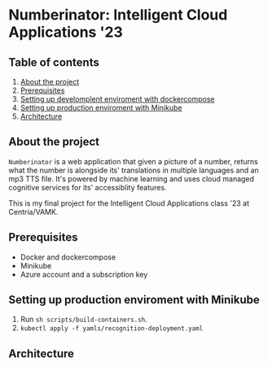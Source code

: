 # Numberinator: Intelligent Cloud Applications '23

## Table of contents

  <ol>
    <li><a href="#about-the-project">About the project</a></li>
    <li><a href="#prerequisites">Prerequisites</a></li>
    <li><a href="#setting-up-develomplent-enviroment-with-dockercompose">Setting up develomplent enviroment with dockercompose</a></li>
    <li><a href="#setting-up-production-enviroment-with-minikube">Setting up production enviroment with Minikube</a></li>
    <li><a href="#architecture">Architecture</a></li>
  </ol>


## About the project
`Numberinator` is a web application that given a picture of a number, returns what the number is alongside its' translations in multiple languages and an mp3 TTS file. It's powered by machine learning and uses cloud managed cognitive services for its' accessiblity features.

This is my final project for the Intelligent Cloud Applications class '23 at Centria/VAMK.

## Prerequisites
- Docker and dockercompose
- Minikube 
- Azure account and a subscription key

## Setting up production enviroment with Minikube
1. Run `sh scripts/build-containers.sh`. 
2. `kubectl apply -f yamls/recognition-deployment.yaml`
## Architecture 
